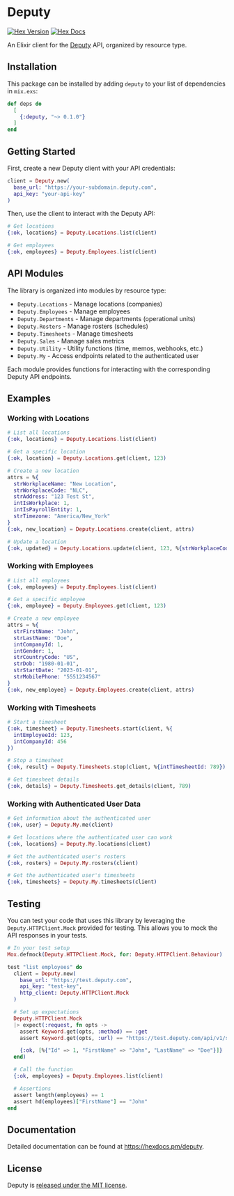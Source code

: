 # Deputy

[![Hex Version](https://img.shields.io/hexpm/v/deputy.svg)](https://hex.pm/packages/deputy)
[![Hex Docs](https://img.shields.io/badge/docs-hexpm-blue.svg)](https://hexdocs.pm/deputy/)

An Elixir client for the [Deputy](https://www.deputy.com/) API,
organized by resource type.

## Installation

This package can be installed by adding `deputy` to your list of dependencies in
`mix.exs`:

```elixir
def deps do
  [
    {:deputy, "~> 0.1.0"}
  ]
end
```

## Getting Started

First, create a new Deputy client with your API credentials:

```elixir
client = Deputy.new(
  base_url: "https://your-subdomain.deputy.com",
  api_key: "your-api-key"
)
```

Then, use the client to interact with the Deputy API:

```elixir
# Get locations
{:ok, locations} = Deputy.Locations.list(client)

# Get employees
{:ok, employees} = Deputy.Employees.list(client)
```

## API Modules

The library is organized into modules by resource type:

- `Deputy.Locations` - Manage locations (companies)
- `Deputy.Employees` - Manage employees
- `Deputy.Departments` - Manage departments (operational units)
- `Deputy.Rosters` - Manage rosters (schedules)
- `Deputy.Timesheets` - Manage timesheets
- `Deputy.Sales` - Manage sales metrics
- `Deputy.Utility` - Utility functions (time, memos, webhooks, etc.)
- `Deputy.My` - Access endpoints related to the authenticated user

Each module provides functions for interacting with the corresponding Deputy API endpoints.

## Examples

### Working with Locations

```elixir
# List all locations
{:ok, locations} = Deputy.Locations.list(client)

# Get a specific location
{:ok, location} = Deputy.Locations.get(client, 123)

# Create a new location
attrs = %{
  strWorkplaceName: "New Location",
  strWorkplaceCode: "NLC",
  strAddress: "123 Test St",
  intIsWorkplace: 1,
  intIsPayrollEntity: 1,
  strTimezone: "America/New_York"
}
{:ok, new_location} = Deputy.Locations.create(client, attrs)

# Update a location
{:ok, updated} = Deputy.Locations.update(client, 123, %{strWorkplaceCode: "UPD"})
```

### Working with Employees

```elixir
# List all employees
{:ok, employees} = Deputy.Employees.list(client)

# Get a specific employee
{:ok, employee} = Deputy.Employees.get(client, 123)

# Create a new employee
attrs = %{
  strFirstName: "John",
  strLastName: "Doe",
  intCompanyId: 1,
  intGender: 1,
  strCountryCode: "US",
  strDob: "1980-01-01",
  strStartDate: "2023-01-01",
  strMobilePhone: "5551234567"
}
{:ok, new_employee} = Deputy.Employees.create(client, attrs)
```

### Working with Timesheets

```elixir
# Start a timesheet
{:ok, timesheet} = Deputy.Timesheets.start(client, %{
  intEmployeeId: 123,
  intCompanyId: 456
})

# Stop a timesheet
{:ok, result} = Deputy.Timesheets.stop(client, %{intTimesheetId: 789})

# Get timesheet details
{:ok, details} = Deputy.Timesheets.get_details(client, 789)
```

### Working with Authenticated User Data

```elixir
# Get information about the authenticated user
{:ok, user} = Deputy.My.me(client)

# Get locations where the authenticated user can work
{:ok, locations} = Deputy.My.locations(client)

# Get the authenticated user's rosters
{:ok, rosters} = Deputy.My.rosters(client)

# Get the authenticated user's timesheets
{:ok, timesheets} = Deputy.My.timesheets(client)
```

## Testing

You can test your code that uses this library by leveraging the
`Deputy.HTTPClient.Mock` provided for testing. This allows you to mock the API
responses in your tests.

```elixir
# In your test setup
Mox.defmock(Deputy.HTTPClient.Mock, for: Deputy.HTTPClient.Behaviour)

test "list employees" do
  client = Deputy.new(
    base_url: "https://test.deputy.com",
    api_key: "test-key",
    http_client: Deputy.HTTPClient.Mock
  )

  # Set up expectations
  Deputy.HTTPClient.Mock
  |> expect(:request, fn opts ->
    assert Keyword.get(opts, :method) == :get
    assert Keyword.get(opts, :url) == "https://test.deputy.com/api/v1/supervise/employee"

    {:ok, [%{"Id" => 1, "FirstName" => "John", "LastName" => "Doe"}]}
  end)

  # Call the function
  {:ok, employees} = Deputy.Employees.list(client)

  # Assertions
  assert length(employees) == 1
  assert hd(employees)["FirstName"] == "John"
end
```

## Documentation

Detailed documentation can be found at <https://hexdocs.pm/deputy>.

## License

Deputy is [released under the MIT license](LICENSE).
